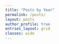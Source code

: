 ```yaml
---
title: "Posts by Year"
permalink: /posts/
layout: posts
author_profile: true
entries_layout: grid
classes: wide
---
```

